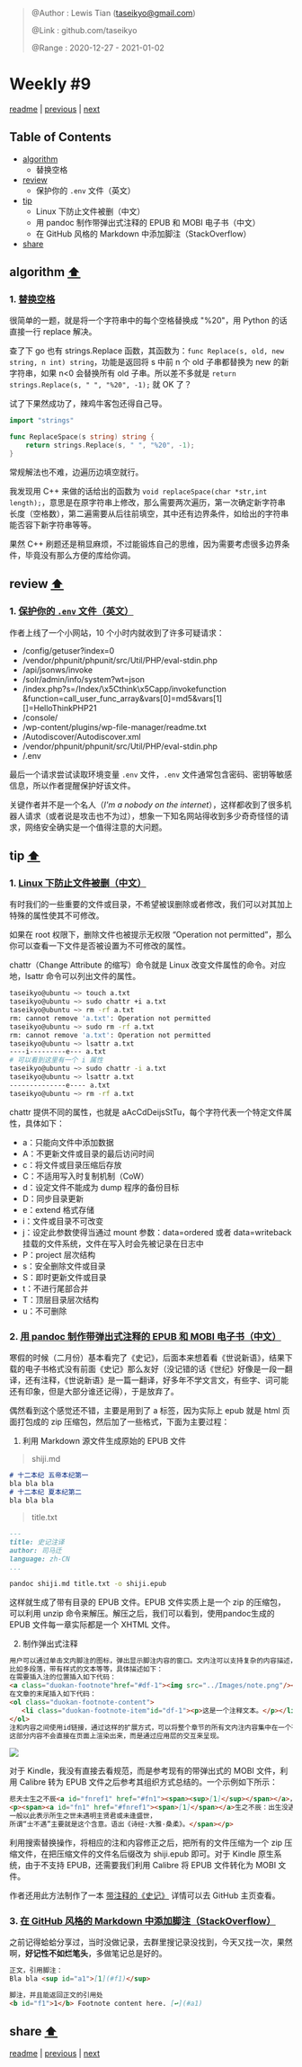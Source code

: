 > @Author  : Lewis Tian (taseikyo@gmail.com)
>
> @Link    : github.com/taseikyo
>
> @Range   : 2020-12-27 - 2021-01-02

# Weekly #9

[readme](../README.md) | [previous](202012W4.md) | [next](202101W1.md)

## Table of Contents

- [algorithm](#algorithm-)
	- 替换空格
- [review](#review-)
	- 保护你的 `.env` 文件（英文）
- [tip](#tip-)
	- Linux 下防止文件被删（中文）
	- 用 pandoc 制作带弹出式注释的 EPUB 和 MOBI 电子书（中文）
	- 在 GitHub 风格的 Markdown 中添加脚注（StackOverflow）
- [share](#share-)

## algorithm [⬆](#weekly-9)

### 1. [替换空格](https://www.nowcoder.com/questionTerminal/4060ac7e3e404ad1a894ef3e17650423)

很简单的一题，就是将一个字符串中的每个空格替换成 "%20"，用 Python 的话直接一行 replace 解决。

查了下 go 也有 strings.Replace 函数，其函数为：`func Replace(s, old, new string, n int) string`，功能是返回将 s 中前 n 个 old 子串都替换为 new 的新字符串，如果 n<0 会替换所有 old 子串。所以差不多就是 `return strings.Replace(s, " ", "%20", -1);` 就 OK 了？

试了下果然成功了，辣鸡牛客包还得自己导。

```Go
import "strings"

func ReplaceSpace(s string) string {
	return strings.Replace(s, " ", "%20", -1);
}
```

常规解法也不难，边遍历边填空就行。

我发现用 C++ 来做的话给出的函数为 `void replaceSpace(char *str,int length);`，意思是在原字符串上修改，那么需要两次遍历，第一次确定新字符串长度（空格数），第二遍需要从后往前填空，其中还有边界条件，如给出的字符串能否容下新字符串等等。

果然 C++ 刷题还是稍显麻烦，不过能锻炼自己的思维，因为需要考虑很多边界条件，毕竟没有那么方便的库给你调。

## review [⬆](#weekly-9)

### 1. [保护你的 `.env` 文件（英文）](https://tatooine-sunset.botond.online/2020-12-06-protect-your-dotenv/)

作者上线了一个小网站，10 个小时内就收到了许多可疑请求：

- /config/getuser?index=0
- /vendor/phpunit/phpunit/src/Util/PHP/eval-stdin.php
- /api/jsonws/invoke
- /solr/admin/info/system?wt=json
- /index.php?s=/Index/\x5Cthink\x5Capp/invokefunction &function=call_user_func_array&vars[0]=md5&vars[1][]=HelloThinkPHP21
- /console/
- /wp-content/plugins/wp-file-manager/readme.txt
- /Autodiscover/Autodiscover.xml
- /vendor/phpunit/phpunit/src/Util/PHP/eval-stdin.php
- /.env

最后一个请求尝试读取环境变量 `.env` 文件，`.env` 文件通常包含密码、密钥等敏感信息，所以作者提醒保护好该文件。

关键作者并不是一个名人（*I'm a nobody on the internet*），这样都收到了很多机器人请求（或者说是攻击也不为过），想象一下知名网站得收到多少奇奇怪怪的请求，网络安全确实是一个值得注意的大问题。

## tip [⬆](#weekly-9)

### 1. [Linux 下防止文件被删（中文）](http://smilejay.com/2020/06/linux-prevent-files-from-accidental-deletion/)

有时我们的一些重要的文件或目录，不希望被误删除或者修改，我们可以对其加上特殊的属性使其不可修改。

如果在 root 权限下，删除文件也被提示无权限 “Operation not permitted”，那么你可以查看一下文件是否被设置为不可修改的属性。

chattr（Change Attribute 的缩写）命令就是 Linux 改变文件属性的命令。对应地，lsattr 命令可以列出文件的属性。

```Bash
taseikyo@ubuntu ~> touch a.txt
taseikyo@ubuntu ~> sudo chattr +i a.txt
taseikyo@ubuntu ~> rm -rf a.txt
rm: cannot remove 'a.txt': Operation not permitted
taseikyo@ubuntu ~> sudo rm -rf a.txt
rm: cannot remove 'a.txt': Operation not permitted
taseikyo@ubuntu ~> lsattr a.txt
----i---------e--- a.txt
# 可以看到这里有一个 i 属性
taseikyo@ubuntu ~> sudo chattr -i a.txt
taseikyo@ubuntu ~> lsattr a.txt
--------------e---- a.txt
taseikyo@ubuntu ~> rm -rf a.txt
```

chattr 提供不同的属性，也就是 aAcCdDeijsStTu，每个字符代表一个特定文件属性，具体如下：

- a：只能向文件中添加数据
- A：不更新文件或目录的最后访问时间
- c：将文件或目录压缩后存放
- C：不适用写入时复制机制（CoW）
- d：设定文件不能成为 dump 程序的备份目标
- D：同步目录更新
- e：extend 格式存储
- i：文件或目录不可改变
- j：设定此参数使得当通过 mount 参数：data=ordered 或者 data=writeback 挂载的文件系统，文件在写入时会先被记录在日志中
- P：project 层次结构
- s：安全删除文件或目录
- S：即时更新文件或目录
- t：不进行尾部合并
- T：顶层目录层次结构
- u：不可删除

### 2. [用 pandoc 制作带弹出式注释的 EPUB 和 MOBI 电子书（中文）](http://fromwiz.com/share/s/2yNneO1LOQap2-bdmA21_AH12-kyXg1YMABU2rGeUT14mwnz)

寒假的时候（二月份）基本看完了《史记》，后面本来想着看《世说新语》，结果下载的电子书格式没有前面《史记》那么友好（没记错的话《世纪》好像是一段一翻译，还有注释，《世说新语》是一篇一翻译，好多年不学文言文，有些字、词可能还有印象，但是大部分谁还记得），于是放弃了。

偶然看到这个感觉还不错，主要是用到了 a 标签，因为实际上 epub 就是 html 页面打包成的 zip 压缩包，然后加了一些格式，下面为主要过程：

1. 利用 Markdown 源文件生成原始的 EPUB 文件

> shiji.md

```Markdown
# 十二本纪 五帝本纪第一
bla bla bla
# 十二本纪 夏本纪第二
bla bla bla
```

> title.txt

```Markdown
---
title: 史记注译
author: 司马迁
language: zh-CN
...
```

```Bash
pandoc shiji.md title.txt -o shiji.epub
```

这样就生成了带有目录的 EPUB 文件。EPUB 文件实质上是一个 zip 的压缩包，可以利用 unzip 命令来解压。解压之后，我们可以看到，使用pandoc生成的 EPUB 文件每一章实际都是一个 XHTML 文件。

2. 制作弹出式注释

```Markdown
用户可以通过单击文内脚注的图标，弹出显示脚注内容的窗口。文内注可以支持复杂的内容描述，
比如多段落，带有样式的文本等等，具体描述如下：
在需要插入注的位置插入如下代码：
<a class="duokan-footnote"href="#df-1"><img src="../Images/note.png"/></a>
在文章的末尾插入如下代码：
<ol class="duokan-footnote-content">
   <li class="duokan-footnote-item"id="df-1"><p>这是一个注释文本。</p></li>
</ol>
注和内容之间使用id链接，通过这样的扩展方式，可以将整个章节的所有文内注内容集中在一个有序列表中，
这部分内容不会直接在页面上渲染出来，而是通过应用层的交互来呈现。
```

![](../images/202012/cdab9a74-0bfa-4f38-a19b-e6d07d3bacde.png)

对于 Kindle，我没有直接去看规范，而是参考现有的带弹出式的 MOBI 文件，利用 Calibre 转为 EPUB 文件之后参考其组织方式总结的。一个示例如下所示：

```Markdown
悲夫士生之不辰<a id="fnref1" href="#fn1"><span><sup>[1]</sup></span></a>，愧顾影而独存。
<p><span><a id="fn1" href="#fnref1"><span>[1]</span></a>生之不辰：出生没遇到好时辰。
一般以此表示所生之世未遇明主贤君或未逢盛世，
所谓“士不遇”主要就是这个含意。语出《诗经·大雅·桑柔》。</span></p>
```

利用搜索替换操作，将相应的注和内容修正之后，把所有的文件压缩为一个 zip 压缩文件，在把压缩文件的文件名后缀改为 shiji.epub 即可。对于 Kindle 原生系统，由于不支持 EPUB，还需要我们利用 Calibre 将 EPUB 文件转化为 MOBI 文件。

作者还用此方法制作了一本 [带注释的《史记》](https://github.com/sadhen/shiji) 详情可以去 GitHub 主页查看。

### 3. [在 GitHub 风格的 Markdown 中添加脚注（StackOverflow）](https://stackoverflow.com/a/32119820/7669794)

之前记得蛤蛤分享过，当时没做记录，去群里搜记录没找到，今天又找一次，果然啊，**好记性不如烂笔头**，多做笔记总是好的。

```Markdown
正文，引用脚注：
Bla bla <sup id="a1">[1](#f1)</sup>

脚注，并且能返回正文的引用处
<b id="f1">1</b> Footnote content here. [↩](#a1)
```

## share [⬆](#weekly-9)

[readme](../README.md) | [previous](202012W4.md) | [next](202101W1.md)
